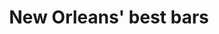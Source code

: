 ---
title: New Orleans' best bars
string_date: "June 30, 2014"
clip_url: //www.bestofneworleans.com/gambit/NewOrleansBarFinder/Page
image_url: /images/thumbnails/2014-06-30-best-bars.png
image_alt: Best bars in New Orleans
deferred_image: true
description: The online component of Gambit's annual Best Bars issue, presented as an interactive quiz to differentiate between the different types of bars.
repo: //github.com/ThomasThoren/best-bars-2014
tools: Google Sheets API, JavaScript
---